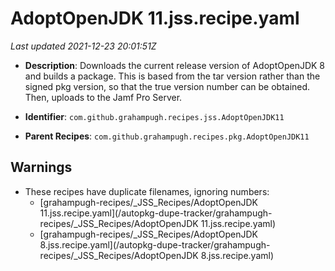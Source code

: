 # AdoptOpenJDK 11.jss.recipe.yaml

_Last updated 2021-12-23 20:01:51Z_

- **Description**: Downloads the current release version of AdoptOpenJDK 8 and builds a package. This is based from the tar version rather than the signed pkg version, so that the true version number can be obtained. Then, uploads to the Jamf Pro Server.

- **Identifier**: `com.github.grahampugh.recipes.jss.AdoptOpenJDK11`

- **Parent Recipes**: `com.github.grahampugh.recipes.pkg.AdoptOpenJDK11`


## Warnings

- These recipes have duplicate filenames, ignoring numbers:
    - [grahampugh-recipes/_JSS_Recipes/AdoptOpenJDK 11.jss.recipe.yaml](/autopkg-dupe-tracker/grahampugh-recipes/_JSS_Recipes/AdoptOpenJDK 11.jss.recipe.yaml)
    - [grahampugh-recipes/_JSS_Recipes/AdoptOpenJDK 8.jss.recipe.yaml](/autopkg-dupe-tracker/grahampugh-recipes/_JSS_Recipes/AdoptOpenJDK 8.jss.recipe.yaml)